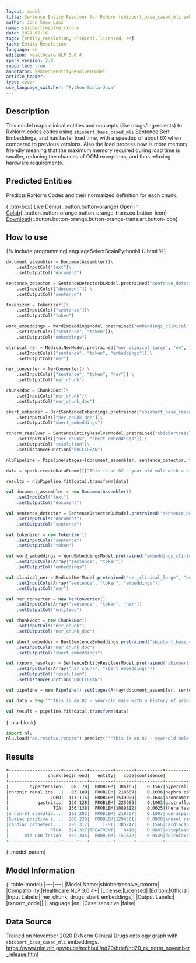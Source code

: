 ```yaml
---
layout: model
title: Sentence Entity Resolver for RxNorm (sbiobert_base_cased_mli embeddings)
author: John Snow Labs
name: sbiobertresolve_rxnorm
date: 2021-05-16
tags: [entity_resolution, clinical, licensed, en]
task: Entity Resolution
language: en
edition: Healthcare NLP 3.0.4
spark_version: 3.0
supported: true
annotator: SentenceEntityResolverModel
article_header:
type: cover
use_language_switcher: "Python-Scala-Java"
---
```


## Description

This model maps clinical entities and concepts (like drugs/ingredients) to RxNorm codes codes using `sbiobert_base_cased_mli` Sentence Bert Embeddings, and has faster load time, with a speedup of about 6X when compared to previous versions. Also the load process now is more memory friendly meaning that the maximum memory required during load time is smaller, reducing the chances of OOM exceptions, and thus relaxing hardware requirements.

## Predicted Entities

Predicts RxNorm Codes and their normalized definition for each chunk.

{:.btn-box}
[Live Demo](https://demo.johnsnowlabs.com/healthcare/ER_RXNORM/){:.button.button-orange}
[Open in Colab](https://colab.research.google.com/github/JohnSnowLabs/spark-nlp-workshop/blob/master/tutorials/Certification_Trainings/Healthcare/3.Clinical_Entity_Resolvers.ipynb){:.button.button-orange.button-orange-trans.co.button-icon}
[Download](https://s3.amazonaws.com/auxdata.johnsnowlabs.com/clinical/models/sbiobertresolve_rxnorm_en_3.0.4_2.4_1621189503630.zip){:.button.button-orange.button-orange-trans.arr.button-icon}

## How to use



<div class="tabs-box" markdown="1">
{% include programmingLanguageSelectScalaPythonNLU.html %}

```python
document_assembler = DocumentAssembler()\
	.setInputCol("text")\
	.setOutputCol("document")

sentence_detector = SentenceDetectorDLModel.pretrained("sentence_detector_dl_healthcare", "en", "clinical/models") \
	.setInputCols(["document"]) \
	.setOutputCol("sentence")

tokenizer = Tokenizer()\
	.setInputCols(["sentence"])\
	.setOutputCol("token")

word_embeddings = WordEmbeddingsModel.pretrained("embeddings_clinical", "en", "clinical/models")\
    .setInputCols(["sentence", "token"])\
    .setOutputCol("embeddings")

clinical_ner = MedicalNerModel.pretrained("ner_clinical_large", "en", "clinical/models") \
    .setInputCols(["sentence", "token", "embeddings"]) \
    .setOutputCol("ner")

ner_converter = NerConverter() \
    .setInputCols(["sentence", "token", "ner"]) \
    .setOutputCol("ner_chunk")

chunk2doc = Chunk2Doc()\
    .setInputCols("ner_chunk")\
    .setOutputCol("ner_chunk_doc")

sbert_embedder = BertSentenceEmbeddings.pretrained("sbiobert_base_cased_mli","en","clinical/models")\
    .setInputCols(["ner_chunk_doc"])\
    .setOutputCol("sbert_embeddings")

rxnorm_resolver = SentenceEntityResolverModel.pretrained("sbiobertresolve_rxnorm","en", "clinical/models") \
    .setInputCols(["ner_chunk", "sbert_embeddings"]) \
    .setOutputCol("resolution")\
    .setDistanceFunction("EUCLIDEAN")

nlpPipeline = Pipeline(stages=[document_assembler, sentence_detector, tokenizer, word_embeddings, clinical_ner, ner_converter, chunk2doc, sbert_embedder, rxnorm_resolver])

data = spark.createDataFrame([["This is an 82 - year-old male with a history of prior tobacco use , hypertension , chronic renal insufficiency , COPD , gastritis , and TIA who initially presented to Braintree with a non-ST elevation MI and Guaiac positive stools , transferred to St . Margaret\'s Center for Women & Infants for cardiac catheterization with PTCA to mid LAD lesion complicated by hypotension and bradycardia requiring Atropine , IV fluids and transient dopamine possibly secondary to vagal reaction , subsequently transferred to CCU for close monitoring , hemodynamically stable at the time of admission to the CCU ."]]).toDF("text")

results = nlpPipeline.fit(data).transform(data)
```
```scala
val document_assembler = new DocumentAssembler()
	.setInputCol("text")
	.setOutputCol("document")

val sentence_detector = SentenceDetectorDLModel.pretrained("sentence_detector_dl_healthcare", "en", "clinical/models")
	.setInputCols("document")
	.setOutputCol("sentence")

val tokenizer = new Tokenizer()
	.setInputCols("sentence")
	.setOutputCol("token")

val word_embeddings = WordEmbeddingsModel.pretrained("embeddings_clinical", "en", "clinical/models")
    .setInputCols(Array("sentence", "token"))
    .setOutputCol("embeddings")

val clinical_ner = MedicalNerModel.pretrained("ner_clinical_large", "en", "clinical/models")
    .setInputCols(Array("sentence", "token", "embeddings"))
    .setOutputCol("ner")

val ner_converter = new NerConverter()
    .setInputCols(Array("sentence", "token", "ner"))
    .setOutputCol("entities")

val chunk2doc = new Chunk2Doc()
    .setInputCols("ner_chunk")
    .setOutputCol("ner_chunk_doc")

val sbert_embedder = BertSentenceEmbeddings.pretrained("sbiobert_base_cased_mli","en","clinical/models")
    .setInputCols("ner_chunk_doc")
    .setOutputCol("sbert_embeddings")

val rxnorm_resolver = SentenceEntityResolverModel.pretrained("sbiobertresolve_rxnorm","en", "clinical/models")
    .setInputCols(Array("ner_chunk", "sbert_embeddings"))
    .setOutputCol("resolution")
    .setDistanceFunction("EUCLIDEAN")

val pipeline = new Pipeline().setStages(Array(document_assembler, sentence_detector, tokenizer, word_embeddings, clinical_ner, ner_converter, chunk2doc, sbert_embedder, rxnorm_resolver))

val data = Seq("""This is an 82 - year-old male with a history of prior tobacco use , hypertension , chronic renal insufficiency , COPD , gastritis , and TIA who initially presented to Braintree with a non-ST elevation MI and Guaiac positive stools , transferred to St . Margaret\'s Center for Women & Infants for cardiac catheterization with PTCA to mid LAD lesion complicated by hypotension and bradycardia requiring Atropine , IV fluids and transient dopamine possibly secondary to vagal reaction , subsequently transferred to CCU for close monitoring , hemodynamically stable at the time of admission to the CCU .""").toDS().toDF("text")

val result = pipeline.fit(data).transform(data)
```


{:.nlu-block}
```python
import nlu
nlu.load("en.resolve.rxnorm").predict("""This is an 82 - year-old male with a history of prior tobacco use , hypertension , chronic renal insufficiency , COPD , gastritis , and TIA who initially presented to Braintree with a non-ST elevation MI and Guaiac positive stools , transferred to St . Margaret\'s Center for Women & Infants for cardiac catheterization with PTCA to mid LAD lesion complicated by hypotension and bradycardia requiring Atropine , IV fluids and transient dopamine possibly secondary to vagal reaction , subsequently transferred to CCU for close monitoring , hemodynamically stable at the time of admission to the CCU .""")
```

</div>

## Results

```bash
+--------------------+-----+---+---------+-------+----------+-----------------------------------------------+--------------------+
|               chunk|begin|end|   entity|   code|confidence|                                    resolutions|               codes|
+--------------------+-----+---+---------+-------+----------+-----------------------------------------------+--------------------+
|        hypertension|   68| 79|  PROBLEM| 386165|    0.1567|hypercal:::hypersed:::hypertears:::hyperstat...|386165:::217667::...|
|chronic renal ins...|   83|109|  PROBLEM| 218689|    0.1036|nephro calci:::dialysis solutions:::creatini...|218689:::3310:::2...|
|                COPD|  113|116|  PROBLEM|1539999|    0.1644|broncomar dm:::acne medication:::carbon mono...|1539999:::214981:...|
|           gastritis|  120|128|  PROBLEM| 225965|    0.1983|gastroflux:::gastroflux oral product:::uceri...|225965:::1176661:...|
|                 TIA|  136|138|  PROBLEM|1089812|    0.0625|thera tears:::thiotepa injection:::nature's ...|1089812:::1660003...|
|a non-ST elevatio...|  182|202|  PROBLEM| 218767|    0.1007|non-aspirin pm:::aspirin-free:::non aspirin ...|218767:::215440::...|
|Guaiac positive s...|  208|229|  PROBLEM|1294361|    0.0820|anusol rectal product:::anusol hc rectal pro...|1294361:::1166715...|
|cardiac catheteri...|  295|317|     TEST| 385247|    0.1566|cardiacap:::cardiology pack:::cardizem:::car...|385247:::545063::...|
|                PTCA|  324|327|TREATMENT|   8410|    0.0867|alteplase:::reteplase:::pancuronium:::tripe ...|8410:::76895:::78...|
|      mid LAD lesion|  332|345|  PROBLEM| 151672|    0.0549|dulcolax:::lazerformalyde:::linaclotide:::du...|151672:::217985::...|
+--------------------+-----+---+---------+-------+----------+-----------------------------------------------+--------------------+
```

{:.model-param}
## Model Information

{:.table-model}
|---|---|
|Model Name:|sbiobertresolve_rxnorm|
|Compatibility:|Healthcare NLP 3.0.4+|
|License:|Licensed|
|Edition:|Official|
|Input Labels:|[ner_chunk, drugs_sbert_embeddings]|
|Output Labels:|[rxnorm_code]|
|Language:|en|
|Case sensitive:|false|

## Data Source

Trained on November 2020 RxNorm Clinical Drugs ontology graph with ``sbiobert_base_cased_mli`` embeddings.
https://www.nlm.nih.gov/pubs/techbull/nd20/brief/nd20_rx_norm_november_release.html